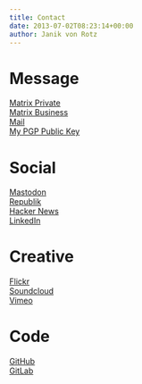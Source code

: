 ```yaml
---
title: Contact
date: 2013-07-02T08:23:14+00:00
author: Janik von Rotz
---
```

# Message

[Matrix Private](https://matrix.to/#/@janikv:matrix.org)\
[Matrix Business](https://matrix.to/#/@janikvonrotz:mint-system.ch)\
[Mail](mailto:contact@janikvonrotz.ch)\
[My PGP Public Key](/contact_janikvonrotz_ch_public.asc)

# Social

[Mastodon](https://fosstodon.org/@janikvonrotz)\
[Republik](https://www.republik.ch/~janikvonrotz)\
[Hacker News](https://news.ycombinator.com/user?id=janikvonrotz)\
[LinkedIn](https://www.linkedin.com/in/janik-Vonrotz)

# Creative

[Flickr](https://www.flickr.com/photos/janik-von-rotz/)\
[Soundcloud](https://soundcloud.com/janikvonrotz) \
[Vimeo](https://vimeo.com/janikvonrotz)

# Code

[GitHub](https://codeberg.org/janikvonrotz)\
[GitLab](https://gitlab.com/janikvonrotz)
